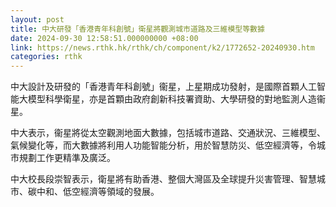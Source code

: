 ```yaml
---
layout: post
title: 中大研發「香港青年科創號」衛星將觀測城市道路及三維模型等數據
date: 2024-09-30 12:58:51.000000000 +08:00
link: https://news.rthk.hk/rthk/ch/component/k2/1772652-20240930.htm
categories: rthk
---
```


中大設計及研發的「香港青年科創號」衞星，上星期成功發射，是國際首顆人工智能大模型科學衛星，亦是首顆由政府創新科技署資助、大學研發的對地監測人造衞星。

中大表示，衞星將從太空觀測地面大數據，包括城市道路、交通狀況、三維模型、氣候變化等，而大數據將利用人功能智能分析，用於智慧防災、低空經濟等，令城市規劃工作更精準及廣泛。

中大校長段崇智表示，衛星將有助香港、整個大灣區及全球提升災害管理、智慧城市、碳中和、低空經濟等領域的發展。
